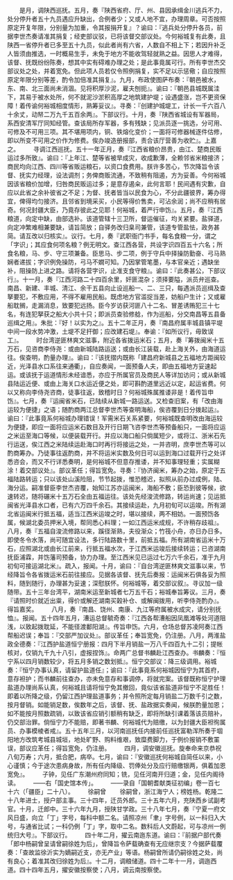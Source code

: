 <!-- { "loadSidebar": true } -->
　　是月，调陕西巡抚。五月，奏『陕西省府、厅、州、县因承缉金川逃兵不力，处分停升者五十九员遇应升缺出，合例者少；又或人地不宜，办理周章。可否按照原定开复年限，分别量为加重，令其报捐开复』？谕曰：『逃兵处分停升各员，前据李世杰奏请准其捐复；经吏部议驳，已将该督交部议处。今何裕城复有此奏，且陕西一省停升者已多至五十九员，似此者尚有六省，人数自不相上下；若因升补乏人皆须由推选，一时概易生手，未免于地方不能收驾轻就熟之益。因思人才难得，该督、抚既纷纷陈奏，想其中实有碍难办理之处；是此事竟属可行。所有李世杰交部议处之处，并着宽免。但此项人员若仅令照例捐复，实不足以示惩儆；自应按照原定年限分别等差，酌令加倍准其捐复』。九月，布政使图萨布奏：『朝邑被水，东、南、北三面尚未消涸。见将积厚沙泥，雇夫刨扼』。谕曰：『朝邑县城既属洼下，其易于被水处所，何不就泥沙淤积高厚之地筑建护堤；设遇盛涨，岂不更资保障！着传谕何裕城相度情形，熟筹妥议』。寻奏：『创建护城堤工，计长一千六百八十余丈，动帑二万九千五百余两』。下部议行。十月，奏『陕西省城设有军器局，系西安清军厅同知经管。查该局所存军器，多有残缺；见派员逐一挑选，分可用、可修及不可用三项。其不堪用项内，铜、铁熔化变价；一面将可修器械逐件估修，即以所变不可用之价作为修费。俟办竣造册报部，责合该厅营善为收贮』。上嘉之。
　　寻调江西巡抚。五十一年正月，奏『江西省粮价昂贵，由江、楚商民贩运过多所致』。谕曰：『上年江、楚等省被旱成灾，收成歉薄，全赖邻省米粮接济；商民均向江西、四川等省贩运粮石，以资口食费用。朕许多苦心，节次降旨令该督、抚实力经理，设法调剂；务俾商贩流通，不致稍有阻遏，方为妥善。今何裕城因该省粮价加增，归咎商民贩运过多；是意存遏籴，此何言耶！民间遇有灾歉，自应以此省之余补彼省之不足；为督、抚者皆当以民食为心，不分此疆彼界，筹办得宜，俾得均匀接济。且邻省到境采买，小民等得价售卖，可沾余润；尚不应稍有居奇。何况封疆大臣，乃竟存彼此之见耶！何裕城，着严行申饬』。五月，奏『江西粮道，向定中缺，由部选补。该道管辖十三卫所，督运催征，均关紧要。盐驿道，向定冲繁难相兼要缺，请旨简放；自驿务改归臬司兼管，该道专管盐怯，政务甚简。请互改以归核实』。议行。七月，奏『武职衙门书手，每名食粮一分，谓之「字识」；其应食何项名粮？例无明文。查江西各营，共设字识四百五十六名；所食名粮，马、步、守三项兼备。臣思马、步二项，例于守兵中择操防勤奋、弓马熟娴者递拔；字识例免操防，弓马不嫺可知。乃因掌管笔墨，与本官亲近；遇缺坐补，阻操防上进之路。请将各营字识，止准支食守粮』。谕曰：『此奏甚公，下部议行』。十一月，奏『江西河路二十四百余里，奸匪混杂；须择要隘，派员弁巡查。南昌、新建、丰城、清江、余干五县向止设巡船一、二、三只，每遇派员巡缉及查拏要犯，不敷应用，不得不雇用民船。既虑地方官滥捉当差，妨船户生计；又或雇船耽搁，走漏消息，致要犯远扬。臣今岁访获河匪八十二名、冒差诱贿犯三十七名，有连犯拏获之船大小共十只；即派员查验修艌，作为巡船，分交南昌等五县备巡缉之用』。朱批：『好！以实为之』。五十二年正月，奏『南昌府属丰城县镇平堤中间一段水势冲激，土堤不足扞御；应改建石堤』。奉谕：『如所议行，毋致误工』。
　　时台湾逆匪林爽文滋事，附近各省拨运米石；五月，奏『筹拨闽米十五万石，见咨商李侍尧：或由新城陆路运送；或由长江装载，赴上海关外，由海道运往。俟查明，酌量办理』。谕曰：『该抚摺内既称「建昌府新城县之五福地方距闽较近，光泽县水口系往来通衢」，自应奏闻，一面预备人夫，即由五福地方妥速起运。或该抚于运道情形未经谙悉，亦应于所属官员及商民人等详加访问；或从新城县陆运近便、或由上海关口水运近便之处，即可斟酌道里远近以定，起运省费。何以又称向李侍尧咨商，徒事往返，致稽时日？何裕城殊属推诿非是！着传旨申饬』。七月，奏『运闽省米石，已陆续从新城一路运送。又检查旧案，有「改由海运较为便捷」之语；随酌商两江总督李世杰等查明海船，俟咨覆到日分拨起运』。谕曰：『此事竟系何裕城办理错误！军需米石关系紧要，何裕城既查明改由海运较为便捷，即应一面将应运米石数目及开行日期飞咨李世杰等预备船只，一面将应运之米运至海口等候，以便装载开行。并应以海口船只倘属短少，或将江、浙米石先行运送，俟江西之米陆续运赴海口时再行将接运之处，一并咨明，庶李世杰等可以酌商筹办。乃徒事往返酌商，并不将运米实数及何日可以运到海口过载开行之处详悉咨会，而又不行详悉奏明，是何裕城不但意存推诿，并不知事理轻重；实属糊涂！着交部议处』。部议革任；得旨宽免。寻奏：『协济闽米，筹办之始，原定于五福陆路转运；只以该处山溪险阻，节节起拨，惟恐稽迟，拟照从前办过成例，陆、海分运。嗣准督臣李世杰咨覆，始知江苏亦运闽米，海船不敷；臣恐到彼等候，欲速转迟，随将碾米十五万石全由五福运往。该处先经浚流修路，转运尚速；见运抵闽省光泽县水口者，已有六万四千余石。其接续运赴，九月初旬可以运竣。所有湖北省运闽米行抵五福，适当江西米运竣之时，堪以接续，两不相妨。一面预饬各属，候湖北委员押米入境，帮同悉心料理；一如江西运米成规，不许稍存歧祖』。八月，奏『五福自浚流修路以来，蹊径渐熟，夫役渐众；竹筏小舟，亦日办日多。即使冬令水落，尚可随宜设法，多行陆路数十里，前抵五福。所有湖南省运米十万石，应照湖北或由长江前来，行抵五福水次，于江西米运竣后接续转运；已咨湖南抚臣浦霖，并饬藩司预备，协力办理。至江西米见已运过七万六千余石，准于九月初旬可接运湖北米』。疏入，报闻。十月，谕曰：『自台湾逆匪林爽文滋事以来，节经降旨令各省拨运米石前往接应。见据各该督、抚先后奏报：运闽米石俱各妥为照料，随到随行，办理甚为妥速；深慰朕怀。何裕城等，着交部议叙』。寻议加一级随带。五十三年台湾平，湖南米运至新城者七万五千石；裕城奉旨筹议。三月，奏『请照时价就近出粜，得价或解还湖南买榖补仓、或解闽拨用，听李侍尧酌办』。得旨嘉奖。
　　八月，奏『南昌、饶州、南康、九江等府属被水成灾，请分别抚恤』。报闻。五十四年五月，漕运总督毓奇奏：『江西各帮漕船因凤凰滩等处河道阻浅，以致起拨耽延，不能径渡鄱阳湖』。传旨申饬。六月，仓场总督苏凌阿奏江西帮船迟误；奉旨：『交部严加议处』。部议革任；奉旨宽免，仍注册。八月，两淮盐政全德奏：『江西护盐道恒宁册报：四月下半月销盐一万八千四百九十二引；提帐核对，仅销九千九十八引，虚报捏饰』。命两广总督书麟赴江西查办。书麟奏：『恒宁系以四月销数较少，将五月多销之数划抵』。恒宁交部议：降三级调用。裕城奏：『恒宁办事认真，请留护盐道任』；谕曰：『此事竟系何裕城因恒宁为其首府，意存袒护；而书麟前往查办，亦未免意存和事调停，将就完案。该督既称恒宁护理盐道办理尚系认真，何裕城且请将恒宁免其撤回，竟似该省盐道非恒宁不足胜任！即着以所降之级，仍留江西护理盐道事务；并令照所定每月销盐二万数千引之数，按月督销。如能销足数，俟数年之后，该督、抚、盐政据实奏闻，候朕酌量加恩；如不能按月照数疏销，以致该省应销引额稍有缺乏，即将所缺引课着落该员赔补，仍交部治罪。倘恒宁力不能赔，即著书麟、何裕城代为赔缴，以为封疆大臣袒徇属员、办事模棱者戒』。五十五年三月，以河南巡抚任内接前任巡抚富勒浑所奏于堌阳地方改筑考城县城垣，地处旷野、购料维艰，致糜费脚力，于例价报销不敷罣误，部议应革任；得旨宽免，仍注册。
　　四月，调安徽巡抚。旋奉命来京恭祝八旬万寿；六月，抵合肥，病卒。七月，谕曰：『安徽巡抚何裕城自简任以来，小心谨慎；今于途次患病身故，所有任内降级、罚俸处分及应行赔缴银两，俱着加恩宽免』。
　　子钟，见任广东潮州府同知；铣，见任河南开归道；金，见任内阁待读。
　　——右「国史馆本传」。
　　——录自「国朝耆献类征初编」卷一百七十六（「疆臣」二十八）。
　　徐嗣曾
　　徐嗣曾，浙江海宁人；榜姓杨。乾隆二十八年进士，授户部主事。三十四年，迁员外郎。三十五年六月，充陕西乡试副考官。十月，迁郎中。三十六年九月，授陕甘学政。三十八年七月，奏『宁夏一府文风日盛，向立「丁」字号，每科中额二名。请照凉州「聿」字号例，以一科归入大号，与通省比试；一科仍例「丁」字，取中二名。数科后人文蔚起，可与凉州一例统归大号』。下部议行。
　　四十年二月，擢云南迤东道。谕曰：『前据户部代奏「郎中杨嗣曾呈请曾嗣徐姓为后」，曾降旨令萨载确查有无应继宗支？今据萨载覆奏：「查故监徐沂实为嫡嗣近支，亦无产业」等语。杨嗣曾所请仍嗣徐姓之处，尚有良心；着准其改归徐姓为后』。十二月，调粮储道。四十二年十一月，调迤西道。四十四年五月，擢安徽按察使；八月，调云南按察使。
